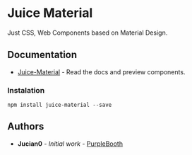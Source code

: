 # Juice Material

Just CSS, Web Components based on Material Design.

## Documentation

* [Juice-Material](https://juice-material.herokuapp.com/) - Read the docs and preview components.

### Instalation


```
npm install juice-material --save
```

## Authors

* **Jucian0** - *Initial work* - [PurpleBooth](https://github.com/jucian0)

